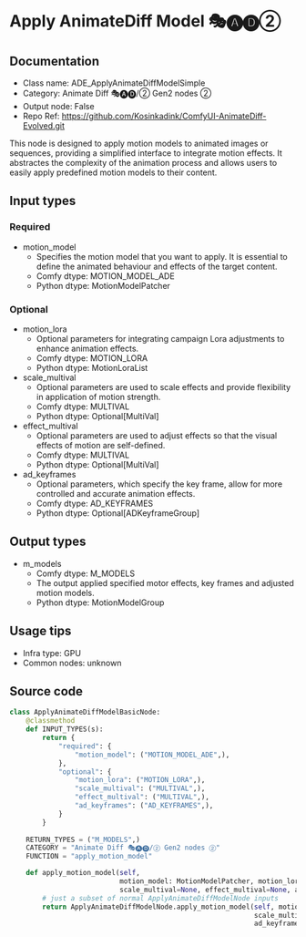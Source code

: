 # Apply AnimateDiff Model 🎭🅐🅓②
## Documentation
- Class name: ADE_ApplyAnimateDiffModelSimple
- Category: Animate Diff 🎭🅐🅓/② Gen2 nodes ②
- Output node: False
- Repo Ref: https://github.com/Kosinkadink/ComfyUI-AnimateDiff-Evolved.git

This node is designed to apply motion models to animated images or sequences, providing a simplified interface to integrate motion effects. It abstractes the complexity of the animation process and allows users to easily apply predefined motion models to their content.

## Input types
### Required
- motion_model
    - Specifies the motion model that you want to apply. It is essential to define the animated behaviour and effects of the target content.
    - Comfy dtype: MOTION_MODEL_ADE
    - Python dtype: MotionModelPatcher

### Optional
- motion_lora
    - Optional parameters for integrating campaign Lora adjustments to enhance animation effects.
    - Comfy dtype: MOTION_LORA
    - Python dtype: MotionLoraList
- scale_multival
    - Optional parameters are used to scale effects and provide flexibility in application of motion strength.
    - Comfy dtype: MULTIVAL
    - Python dtype: Optional[MultiVal]
- effect_multival
    - Optional parameters are used to adjust effects so that the visual effects of motion are self-defined.
    - Comfy dtype: MULTIVAL
    - Python dtype: Optional[MultiVal]
- ad_keyframes
    - Optional parameters, which specify the key frame, allow for more controlled and accurate animation effects.
    - Comfy dtype: AD_KEYFRAMES
    - Python dtype: Optional[ADKeyframeGroup]

## Output types
- m_models
    - Comfy dtype: M_MODELS
    - The output applied specified motor effects, key frames and adjusted motion models.
    - Python dtype: MotionModelGroup

## Usage tips
- Infra type: GPU
- Common nodes: unknown

## Source code
```python
class ApplyAnimateDiffModelBasicNode:
    @classmethod
    def INPUT_TYPES(s):
        return {
            "required": {
                "motion_model": ("MOTION_MODEL_ADE",),
            },
            "optional": {
                "motion_lora": ("MOTION_LORA",),
                "scale_multival": ("MULTIVAL",),
                "effect_multival": ("MULTIVAL",),
                "ad_keyframes": ("AD_KEYFRAMES",),
            }
        }
    
    RETURN_TYPES = ("M_MODELS",)
    CATEGORY = "Animate Diff 🎭🅐🅓/② Gen2 nodes ②"
    FUNCTION = "apply_motion_model"

    def apply_motion_model(self,
                           motion_model: MotionModelPatcher, motion_lora: MotionLoraList=None,
                           scale_multival=None, effect_multival=None, ad_keyframes=None):
        # just a subset of normal ApplyAnimateDiffModelNode inputs
        return ApplyAnimateDiffModelNode.apply_motion_model(self, motion_model, motion_lora=motion_lora,
                                                            scale_multival=scale_multival, effect_multival=effect_multival,
                                                            ad_keyframes=ad_keyframes)